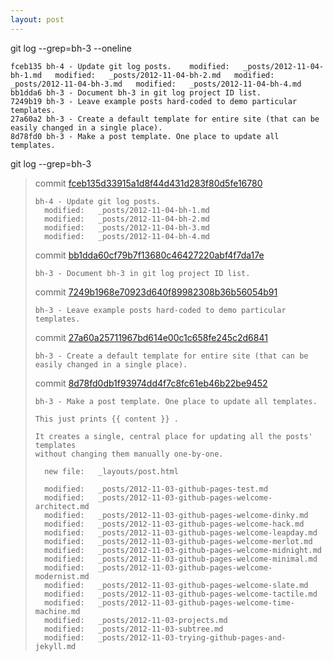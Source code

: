 ```yaml
---
layout: post
---
```



git log --grep=bh-3 --oneline

    fceb135 bh-4 - Update git log posts.  	modified:   _posts/2012-11-04-bh-1.md  	modified:   _posts/2012-11-04-bh-2.md  	modified:   _posts/2012-11-04-bh-3.md  	modified:   _posts/2012-11-04-bh-4.md
    bb1dda6 bh-3 - Document bh-3 in git log project ID list.
    7249b19 bh-3 - Leave example posts hard-coded to demo particular templates.
    27a60a2 bh-3 - Create a default template for entire site (that can be easily changed in a single place).
    8d78fd0 bh-3 - Make a post template. One place to update all templates.
    


git log --grep=bh-3

> commit [fceb135d33915a1d8f44d431d283f80d5fe16780](https://github.com/bryanhirsch/bryanhirsch.github.com/commit/fceb135d33915a1d8f44d431d283f80d5fe16780)
>
> 
>     bh-4 - Update git log posts.
>      	modified:   _posts/2012-11-04-bh-1.md
>      	modified:   _posts/2012-11-04-bh-2.md
>      	modified:   _posts/2012-11-04-bh-3.md
>      	modified:   _posts/2012-11-04-bh-4.md
> 
> commit [bb1dda60cf79b7f13680c46427220abf4f7da17e](https://github.com/bryanhirsch/bryanhirsch.github.com/commit/bb1dda60cf79b7f13680c46427220abf4f7da17e)
>
> 
>     bh-3 - Document bh-3 in git log project ID list.
> 
> commit [7249b1968e70923d640f89982308b36b56054b91](https://github.com/bryanhirsch/bryanhirsch.github.com/commit/7249b1968e70923d640f89982308b36b56054b91)
>
> 
>     bh-3 - Leave example posts hard-coded to demo particular templates.
> 
> commit [27a60a25711967bd614e00c1c658fe245c2d6841](https://github.com/bryanhirsch/bryanhirsch.github.com/commit/27a60a25711967bd614e00c1c658fe245c2d6841)
>
> 
>     bh-3 - Create a default template for entire site (that can be easily changed in a single place).
> 
> commit [8d78fd0db1f93974dd4f7c8fc61eb46b22be9452](https://github.com/bryanhirsch/bryanhirsch.github.com/commit/8d78fd0db1f93974dd4f7c8fc61eb46b22be9452)
>
> 
>     bh-3 - Make a post template. One place to update all templates.
>     
>     This just prints {{ content }} .
>     
>     It creates a single, central place for updating all the posts' templates
>     without changing them manually one-by-one.
>     
>      	new file:   _layouts/post.html
>     
>      	modified:   _posts/2012-11-03-github-pages-test.md
>      	modified:   _posts/2012-11-03-github-pages-welcome-architect.md
>      	modified:   _posts/2012-11-03-github-pages-welcome-dinky.md
>      	modified:   _posts/2012-11-03-github-pages-welcome-hack.md
>      	modified:   _posts/2012-11-03-github-pages-welcome-leapday.md
>      	modified:   _posts/2012-11-03-github-pages-welcome-merlot.md
>      	modified:   _posts/2012-11-03-github-pages-welcome-midnight.md
>      	modified:   _posts/2012-11-03-github-pages-welcome-minimal.md
>      	modified:   _posts/2012-11-03-github-pages-welcome-modernist.md
>      	modified:   _posts/2012-11-03-github-pages-welcome-slate.md
>      	modified:   _posts/2012-11-03-github-pages-welcome-tactile.md
>      	modified:   _posts/2012-11-03-github-pages-welcome-time-machine.md
>      	modified:   _posts/2012-11-03-projects.md
>      	modified:   _posts/2012-11-03-subtree.md
>      	modified:   _posts/2012-11-03-trying-github-pages-and-jekyll.md
> 
